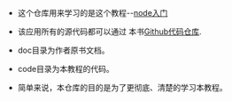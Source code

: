 + 这个仓库用来学习的是这个教程--[node入门](https://www.nodebeginner.org/index-zh-cn.html)   

+ 该应用所有的源代码都可以通过 本书[Github代码仓库](https://github.com/manuelkiessling/nodebeginner.org/tree/master/code/application).

+ doc目录为作者原书文档。

+ code目录为本教程的代码。

+ 简单来说，本仓库的目的是为了更彻底、清楚的学习本教程。